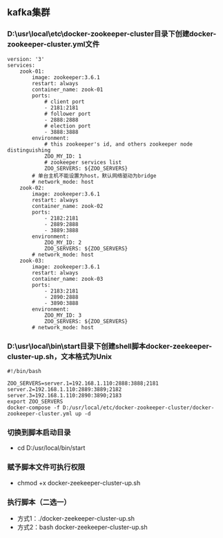 ## kafka集群

### D:\usr\local\etc\docker-zookeeper-cluster目录下创建docker-zookeeper-cluster.yml文件
```docker-compose
version: '3'
services:
    zook-01:
        image: zookeeper:3.6.1
        restart: always
        container_name: zook-01
        ports:
            # client port
            - 2181:2181
            # follower port
            - 2888:2888
            # election port
            - 3888:3888
        environment:
            # this zookeeper's id, and others zookeeper node distinguishing
            ZOO_MY_ID: 1
            # zookeeper services list
            ZOO_SERVERS: ${ZOO_SERVERS}
        # 单台主机不能设置为host，默认网络驱动为bridge
        # network_mode: host
    zook-02:
        image: zookeeper:3.6.1
        restart: always
        container_name: zook-02
        ports:
            - 2182:2181
            - 2889:2888
            - 3889:3888
        environment:
            ZOO_MY_ID: 2
            ZOO_SERVERS: ${ZOO_SERVERS}
        # network_mode: host
    zook-03:
        image: zookeeper:3.6.1
        restart: always
        container_name: zook-03
        ports:
            - 2183:2181
            - 2890:2888
            - 3890:3888
        environment:
            ZOO_MY_ID: 3
            ZOO_SERVERS: ${ZOO_SERVERS}
        # network_mode: host
```

### D:\usr\local\bin\start目录下创建shell脚本docker-zeekeeper-cluster-up.sh，文本格式为Unix
```shell
#!/bin/bash

ZOO_SERVERS=server.1=192.168.1.110:2888:3888;2181 server.2=192.168.1.110:2889:3889;2182 server.3=192.168.1.110:2890:3890;2183
export ZOO_SERVERS
docker-compose -f D:/usr/local/etc/docker-zookeeper-cluster/docker-zookeeper-cluster.yml up -d
```

### 切换到脚本启动目录
* cd D:/usr/local/bin/start

### 赋予脚本文件可执行权限
* chmod +x docker-zeekeeper-cluster-up.sh

### 执行脚本（二选一）
* 方式1：./docker-zeekeeper-cluster-up.sh
* 方式2：bash docker-zeekeeper-cluster-up.sh
